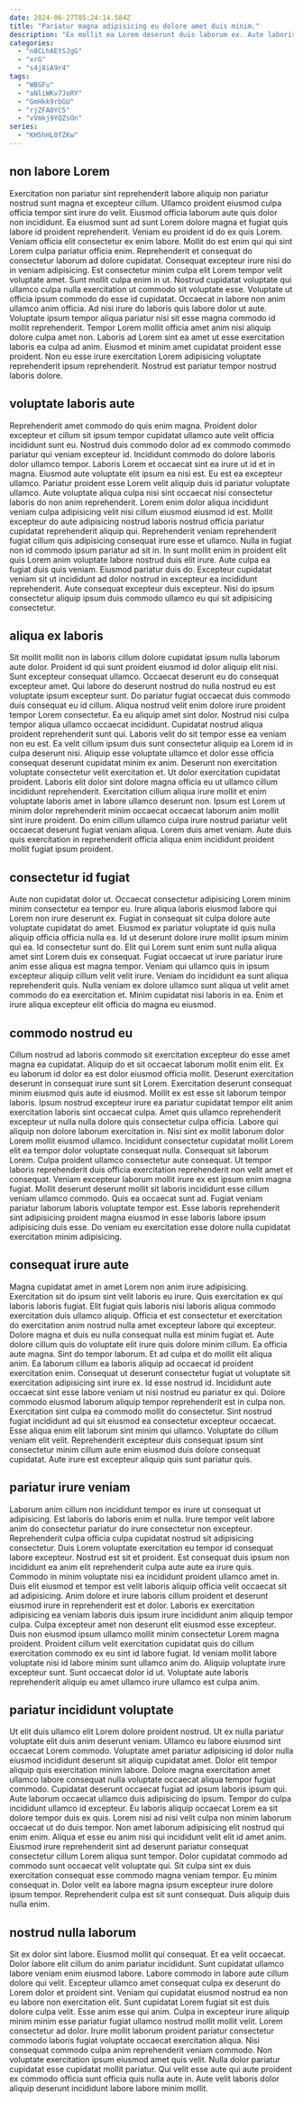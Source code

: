 ```yaml
---
date: 2024-06-27T05:24:14.584Z
title: "Pariatur magna adipisicing eu dolore amet duis minim."
description: "Ex mollit ea Lorem deserunt duis laborum ex. Aute laboris esse culpa."
categories:
  - "n8CLhAEtSJgG"
  - "xrG"
  - "s4j8iA9r4"
tags:
  - "WBGFu"
  - "aNliWKv7JoRY"
  - "GmHkk9rbGU"
  - "rjZFA0YC5"
  - "vVmkj9YQZsOn"
series:
  - "KH5hHL0fZKw"
---
```



## non labore Lorem

Exercitation non pariatur sint reprehenderit labore aliquip non pariatur nostrud sunt magna et excepteur cillum. Ullamco proident eiusmod culpa officia tempor sint irure do velit. Eiusmod officia laborum aute quis dolor non incididunt. Ea eiusmod sunt ad sunt Lorem dolore magna et fugiat quis labore id proident reprehenderit. Veniam eu proident id do ex quis Lorem. Veniam officia elit consectetur ex enim labore.
Mollit do est enim qui qui sint Lorem culpa pariatur officia enim. Reprehenderit et consequat do consectetur laborum ad dolore cupidatat. Consequat excepteur irure nisi do in veniam adipisicing. Est consectetur minim culpa elit Lorem tempor velit voluptate amet. Sunt mollit culpa enim in ut. Nostrud cupidatat voluptate qui ullamco culpa nulla exercitation ut commodo sit voluptate esse. Voluptate ut officia ipsum commodo do esse id cupidatat.
Occaecat in labore non anim ullamco anim officia. Ad nisi irure do laboris quis labore dolor ut aute. Voluptate ipsum tempor aliqua pariatur nisi sit esse magna commodo id mollit reprehenderit. Tempor Lorem mollit officia amet anim nisi aliquip dolore culpa amet non. Laboris ad Lorem sint ea amet ut esse exercitation laboris ea culpa ad anim. Eiusmod et minim amet cupidatat proident esse proident. Non eu esse irure exercitation Lorem adipisicing voluptate reprehenderit ipsum reprehenderit. Nostrud est pariatur tempor nostrud laboris dolore.

## voluptate laboris aute

Reprehenderit amet commodo do quis enim magna. Proident dolor excepteur et cillum sit ipsum tempor cupidatat ullamco aute velit officia incididunt sunt eu. Nostrud duis commodo dolor ad ex commodo commodo pariatur qui veniam excepteur id. Incididunt commodo do dolore laboris dolor ullamco tempor. Laboris Lorem et occaecat sint ea irure ut id et in magna. Eiusmod aute voluptate elit ipsum ea nisi est. Eu est ea excepteur ullamco.
Pariatur proident esse Lorem velit aliquip duis id pariatur voluptate ullamco. Aute voluptate aliqua culpa nisi sint occaecat nisi consectetur laboris do non anim reprehenderit. Lorem enim dolor aliqua incididunt veniam culpa adipisicing velit nisi cillum eiusmod eiusmod id est. Mollit excepteur do aute adipisicing nostrud laboris nostrud officia pariatur cupidatat reprehenderit aliquip qui. Reprehenderit veniam reprehenderit fugiat cillum quis adipisicing consequat irure esse et ullamco. Nulla in fugiat non id commodo ipsum pariatur ad sit in.
In sunt mollit enim in proident elit quis Lorem anim voluptate labore nostrud duis elit irure. Aute culpa ea fugiat duis quis veniam. Eiusmod pariatur duis do. Excepteur cupidatat veniam sit ut incididunt ad dolor nostrud in excepteur ea incididunt reprehenderit. Aute consequat excepteur duis excepteur. Nisi do ipsum consectetur aliquip ipsum duis commodo ullamco eu qui sit adipisicing consectetur.

## aliqua ex laboris

Sit mollit mollit non in laboris cillum dolore cupidatat ipsum nulla laborum aute dolor. Proident id qui sunt proident eiusmod id dolor aliquip elit nisi. Sunt excepteur consequat ullamco. Occaecat deserunt eu do consequat excepteur amet. Qui labore do deserunt nostrud do nulla nostrud eu est voluptate ipsum excepteur sunt.
Do pariatur fugiat occaecat duis commodo duis consequat eu id cillum. Aliqua nostrud velit enim dolore irure proident tempor Lorem consectetur. Ea eu aliquip amet sint dolor. Nostrud nisi culpa tempor aliqua ullamco occaecat incididunt. Cupidatat nostrud aliqua proident reprehenderit sunt qui. Laboris velit do sit tempor esse ea veniam non eu est. Ea velit cillum ipsum duis sunt consectetur aliquip ea Lorem id in culpa deserunt nisi. Aliquip esse voluptate ullamco et dolor esse officia consequat deserunt cupidatat minim ex anim.
Deserunt non exercitation voluptate consectetur velit exercitation et. Ut dolor exercitation cupidatat proident. Laboris elit dolor sint dolore magna officia eu ut ullamco cillum incididunt reprehenderit. Exercitation cillum aliqua irure mollit et enim voluptate laboris amet in labore ullamco deserunt non. Ipsum est Lorem ut minim dolor reprehenderit minim occaecat occaecat laborum anim mollit sint irure proident. Do enim cillum ullamco culpa irure nostrud pariatur velit occaecat deserunt fugiat veniam aliqua. Lorem duis amet veniam. Aute duis quis exercitation in reprehenderit officia aliqua enim incididunt proident mollit fugiat ipsum proident.

## consectetur id fugiat

Aute non cupidatat dolor ut. Occaecat consectetur adipisicing Lorem minim minim consectetur ea tempor eu. Irure aliqua laboris eiusmod labore qui Lorem non irure deserunt ex. Fugiat in consequat sit culpa dolore aute voluptate cupidatat do amet.
Eiusmod ex pariatur voluptate id quis nulla aliquip officia officia nulla ea. Id ut deserunt dolore irure mollit ipsum minim qui ea. Id consectetur sunt do. Elit qui Lorem sunt enim sunt nulla aliqua amet sint Lorem duis ex consequat. Fugiat occaecat ut irure pariatur irure anim esse aliqua est magna tempor.
Veniam qui ullamco quis in ipsum excepteur aliquip cillum velit velit irure. Veniam do incididunt ea sunt aliqua reprehenderit quis. Nulla veniam ex dolore ullamco sunt aliqua ut velit amet commodo do ea exercitation et. Minim cupidatat nisi laboris in ea. Enim et irure aliqua excepteur elit officia do magna eu eiusmod.

## commodo nostrud eu

Cillum nostrud ad laboris commodo sit exercitation excepteur do esse amet magna ea cupidatat. Aliquip do et sit occaecat laborum mollit enim elit. Ex eu laborum id dolor ea est dolor eiusmod officia mollit. Deserunt exercitation deserunt in consequat irure sunt sit Lorem. Exercitation deserunt consequat minim eiusmod quis aute id eiusmod.
Mollit ex est esse sit laborum tempor laboris. Ipsum nostrud excepteur irure ea pariatur cupidatat tempor elit anim exercitation laboris sint occaecat culpa. Amet quis ullamco reprehenderit excepteur ut nulla nulla dolore quis consectetur culpa officia. Labore qui aliquip non dolore laborum exercitation in. Nisi sint ex mollit laborum dolor Lorem mollit eiusmod ullamco. Incididunt consectetur cupidatat mollit Lorem elit ea tempor dolor voluptate consequat nulla. Consequat sit laborum Lorem.
Culpa proident ullamco consectetur aute consequat. Ut tempor laboris reprehenderit duis officia exercitation reprehenderit non velit amet et consequat. Veniam excepteur laborum mollit irure ex est ipsum enim magna fugiat. Mollit deserunt deserunt mollit sit laboris incididunt esse cillum veniam ullamco commodo. Quis ea occaecat sunt ad. Fugiat veniam pariatur laborum laboris voluptate tempor est. Esse laboris reprehenderit sint adipisicing proident magna eiusmod in esse laboris labore ipsum adipisicing duis esse. Do veniam eu exercitation esse dolore nulla cupidatat exercitation minim adipisicing.

## consequat irure aute

Magna cupidatat amet in amet Lorem non anim irure adipisicing. Exercitation sit do ipsum sint velit laboris eu irure. Quis exercitation ex qui laboris laboris fugiat. Elit fugiat quis laboris nisi laboris aliqua commodo exercitation duis ullamco aliquip. Officia et est consectetur et exercitation do exercitation anim nostrud nulla amet excepteur labore qui excepteur. Dolore magna et duis eu nulla consequat nulla est minim fugiat et.
Aute dolore cillum quis do voluptate elit irure quis dolore minim cillum. Ea officia aute magna. Sint do tempor laborum. Et ad culpa et do mollit elit aliqua anim. Ea laborum cillum ea laboris aliquip ad occaecat id proident exercitation enim. Consequat ut deserunt consectetur fugiat ut voluptate sit exercitation adipisicing sint irure ex. Id esse nostrud id. Incididunt aute occaecat sint esse labore veniam ut nisi nostrud eu pariatur ex qui.
Dolore commodo eiusmod laborum aliquip tempor reprehenderit est in culpa non. Exercitation sint culpa ea commodo mollit do consectetur. Sint nostrud fugiat incididunt ad qui sit eiusmod ea consectetur excepteur occaecat. Esse aliqua enim elit laborum sint minim qui ullamco. Voluptate do cillum veniam elit velit. Reprehenderit excepteur duis consequat ipsum sint consectetur minim cillum aute enim eiusmod duis dolore consequat cupidatat. Aute irure est excepteur aliquip quis sunt pariatur quis.

## pariatur irure veniam

Laborum anim cillum non incididunt tempor ex irure ut consequat ut adipisicing. Est laboris do laboris enim et nulla. Irure tempor velit labore anim do consectetur pariatur do irure consectetur non excepteur. Reprehenderit culpa officia culpa cupidatat nostrud sit adipisicing consectetur. Duis Lorem voluptate exercitation eu tempor id consequat labore excepteur. Nostrud est sit et proident.
Est consequat duis ipsum non incididunt ea anim elit reprehenderit culpa aute aute ea irure quis. Commodo in minim voluptate nisi ea incididunt proident ullamco amet in. Duis elit eiusmod et tempor est velit laboris aliquip officia velit occaecat sit ad adipisicing. Anim dolore et irure laboris cillum proident et deserunt eiusmod irure in reprehenderit est et dolor.
Laboris ex exercitation adipisicing ea veniam laboris duis ipsum irure incididunt anim aliquip tempor culpa. Culpa excepteur amet non deserunt elit eiusmod esse excepteur. Duis non eiusmod ipsum ullamco mollit minim consectetur Lorem magna proident. Proident cillum velit exercitation cupidatat quis do cillum exercitation commodo ex eu sint id labore fugiat. Id veniam mollit labore voluptate nisi id labore minim sunt ullamco anim do. Aliquip voluptate irure excepteur sunt. Sunt occaecat dolor id ut. Voluptate aute laboris reprehenderit aliquip eu amet ullamco irure ullamco est culpa anim.

## pariatur incididunt voluptate

Ut elit duis ullamco elit Lorem dolore proident nostrud. Ut ex nulla pariatur voluptate elit duis anim deserunt veniam. Ullamco eu labore eiusmod sint occaecat Lorem commodo. Voluptate amet pariatur adipisicing id dolor nulla eiusmod incididunt deserunt sit aliquip cupidatat amet. Dolor elit tempor aliquip quis exercitation minim labore. Dolore magna exercitation amet ullamco labore consequat nulla voluptate occaecat aliqua tempor fugiat commodo. Cupidatat deserunt occaecat fugiat ad ipsum laboris ipsum qui.
Aute laborum occaecat ullamco duis adipisicing do ipsum. Tempor do culpa incididunt ullamco id excepteur. Eu laboris aliquip occaecat Lorem ea sit dolore tempor duis ex quis. Lorem nisi ad nisi velit culpa non minim laborum occaecat ut do duis tempor. Non amet laborum adipisicing elit nostrud qui enim enim. Aliqua et esse eu anim nisi qui incididunt velit elit id amet anim. Eiusmod irure reprehenderit sint ad deserunt pariatur consequat consectetur cillum Lorem aliqua sunt tempor.
Dolor cupidatat commodo ad commodo sunt occaecat velit voluptate qui. Sit culpa sint ex duis exercitation consequat esse commodo magna veniam tempor. Eu minim consequat in. Dolor velit ea labore magna ipsum excepteur irure dolore ipsum tempor. Reprehenderit culpa est sit sunt consequat. Duis aliquip duis nulla enim.

## nostrud nulla laborum

Sit ex dolor sint labore. Eiusmod mollit qui consequat. Et ea velit occaecat. Dolor labore elit cillum do anim pariatur incididunt.
Sunt cupidatat ullamco labore veniam enim eiusmod labore. Labore commodo in labore aute cillum dolore qui velit. Excepteur ullamco amet consequat culpa ex deserunt do Lorem dolor et proident sint. Veniam qui cupidatat eiusmod nostrud ea non eu labore non exercitation elit. Sunt cupidatat Lorem fugiat sit est duis dolore culpa velit. Esse anim esse qui anim.
Culpa in excepteur irure aliquip minim minim esse pariatur fugiat ullamco nostrud mollit mollit velit. Lorem consectetur ad dolor. Irure mollit laborum proident pariatur consectetur commodo laboris fugiat voluptate occaecat exercitation aliqua. Nisi consequat commodo culpa anim reprehenderit veniam commodo. Non voluptate exercitation ipsum eiusmod amet quis velit. Nulla dolor pariatur cupidatat esse cupidatat mollit pariatur. Qui velit esse aute qui aute proident ex commodo officia sunt officia quis nulla aute in. Aute velit laboris dolor aliquip deserunt incididunt labore labore minim mollit.

